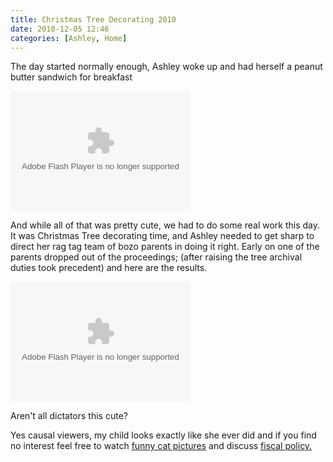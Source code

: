 ```yaml
---
title: Christmas Tree Decorating 2010
date: 2010-12-05 12:46
categories: [Ashley, Home]
---
```

<p>The day started normally enough, Ashley woke up and had herself a peanut butter sandwich for breakfast</p>  <p><embed type="application/x-shockwave-flash" src="http://picasaweb.google.com/s/c/bin/slideshow.swf" width="288" height="192" flashvars="host=picasaweb.google.com&amp;hl=en_US&amp;feat=flashalbum&amp;RGB=0x000000&amp;feed=http%3A%2F%2Fpicasaweb.google.com%2Fdata%2Ffeed%2Fapi%2Fuser%2Fwyseguys%2Falbumid%2F5555030246260963633%3Falt%3Drss%26kind%3Dphoto%26authkey%3DGv1sRgCNvQ6Y_7wqipVw%26hl%3Den_US" pluginspage="http://www.macromedia.com/go/getflashplayer" /> </p>  <p>And while all of that was pretty cute, we had to do some real work this day. It was Christmas Tree decorating time, and Ashley needed to get sharp to direct her rag tag team of bozo parents in doing it right. Early on one of the parents dropped out of the proceedings; (after raising the tree archival duties took precedent) and here are the results.</p>  <p><embed type="application/x-shockwave-flash" src="http://picasaweb.google.com/s/c/bin/slideshow.swf" width="288" height="192" flashvars="host=picasaweb.google.com&amp;hl=en_US&amp;feat=flashalbum&amp;RGB=0x000000&amp;feed=http%3A%2F%2Fpicasaweb.google.com%2Fdata%2Ffeed%2Fapi%2Fuser%2Fwyseguys%2Falbumid%2F5555030319212175809%3Falt%3Drss%26kind%3Dphoto%26authkey%3DGv1sRgCM2XhojDvKSn5wE%26hl%3Den_US" pluginspage="http://www.macromedia.com/go/getflashplayer" /> </p>  <p>Aren't all dictators this cute?</p>  <p>Yes causal viewers, my child looks exactly like she ever did and if you find no interest feel free to watch <a title="Whoa, so much better than personal photos" href="http://icanhascheezburger.com/" rel="nofollow" target="_blank">funny cat pictures</a> and discuss <a title="Go read boring stuff.  Haters gonna hate" href="http://en.wikipedia.org/wiki/Fiscal_policy" rel="nofollow" target="_blank">fiscal policy.
